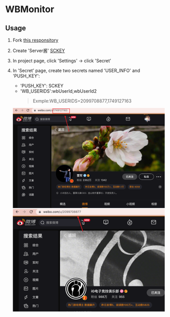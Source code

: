 # WBMonitor
## Usage

1. Fork [this responsitory](https://github.com/0Chencc/WBMonitor)
2. Create 'Server酱' [SCKEY](http://sc.ftqq.com/?c=code)
3. In project page, click 'Settings' -> click 'Secret'
4. In 'Secret' page, create two secrets named 'USER_INFO' and 'PUSH_KEY':
   - 'PUSH_KEY': SCKEY
   - 'WB_USERIDS':wbUserId,wbUserId2
     >Exmple:WB_USERIDS=2099708877,1749127163
     
   ![](img/howcangetid.png)
   ![](img/howcangetid2.png)
    
    